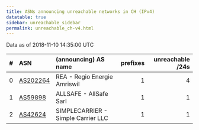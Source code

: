 ```yaml
---
title: ASNs announcing unreachable networks in CH (IPv4)
datatable: true
sidebar: unreachable_sidebar
permalink: unreachable_ch-v4.html
---
```


Data as of 2018-11-10 14:35:00 UTC


<div class="datatable-begin"></div>

|   # | ASN                                      | (announcing) AS name               |   prefixes |   unreachable /24s |
|----:|:-----------------------------------------|:-----------------------------------|-----------:|-------------------:|
|   0 | [AS202264](unreachable_AS202264-v4.html) | REA - Regio Energie Amriswil       |          1 |                  4 |
|   1 | [AS59898](unreachable_AS59898-v4.html)   | ALLSAFE - AllSafe Sarl             |          1 |                  1 |
|   2 | [AS42624](unreachable_AS42624-v4.html)   | SIMPLECARRIER - Simple Carrier LLC |          1 |                  1 |

<div class="datatable-end"></div>